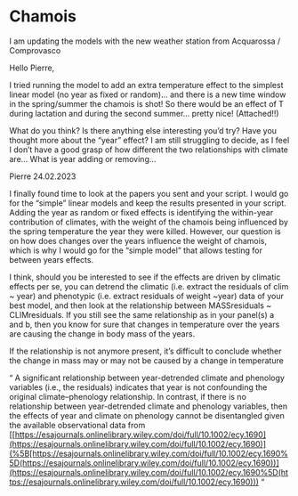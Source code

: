 # Chamois

I am updating the models with the new weather station from Acquarossa / Comprovasco

Hello Pierre,

I tried running the model to add an extra temperature effect to the simplest linear model (no year as fixed or random)… and there is a new time window in the spring/summer the chamois is shot!
So there would be an effect of T during lactation and during the second summer… pretty nice! (Attached!!)

What do you think? Is there anything else interesting you’d try?
Have you thought more about the “year” effect? I am still struggling to decide, as I feel I don’t have a good grasp of how different the two relationships with climate are… What is year adding or removing...

Pierre  24.02.2023

I finally found time to look at the papers you sent and your script. I would go for the “simple” linear models and keep the results presented in your script. Adding the year as random or fixed effects is identifying the within-year contribution of climates, with the weight of the chamois being influenced by the spring temperature the year they were killed. However, our question is on how does changes over the years influence the weight of chamois, which is why I would go for the “simple model” that allows testing for between years effects.

I think, should you be interested to see if the effects are driven by climatic effects per se, you can detrend the climatic (i.e. extract the residuals of clim ~ year) and phenotypic (i.e. extract residuals of weight ~year) data of your best model, and then look at the relationship between MASSresiduals ~ CLIMresiduals. If you still see the same relationship as in your panel(s) a and b, then you know for sure that changes in temperature over the years are causing the change in body mass of the years.

If the relationship is not anymore present, it’s difficult to conclude whether the change in mass may or may not be caused by a change in temperature

“ A significant relationship between year-detrended climate and phenology variables (i.e., the residuals) indicates that year is not confounding the original climate–phenology relationship. In contrast, if there is no relationship between year-detrended climate and phenology variables, then the effects of year and climate on phenology cannot be disentangled given the available observational data from [[https://esajournals.onlinelibrary.wiley.com/doi/full/10.1002/ecy.1690](https://esajournals.onlinelibrary.wiley.com/doi/full/10.1002/ecy.1690)](%5B[https://esajournals.onlinelibrary.wiley.com/doi/full/10.1002/ecy.1690%5D(https://esajournals.onlinelibrary.wiley.com/doi/full/10.1002/ecy.1690))](https://esajournals.onlinelibrary.wiley.com/doi/full/10.1002/ecy.1690%5D(https://esajournals.onlinelibrary.wiley.com/doi/full/10.1002/ecy.1690))) “
